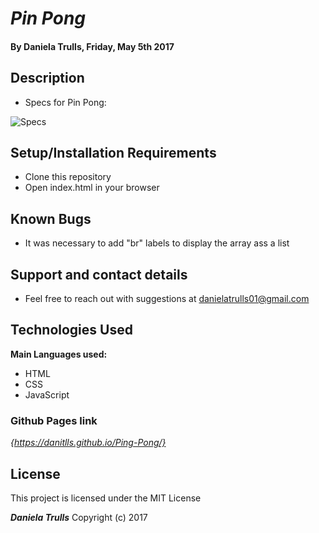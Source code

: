 # _Pin Pong_

#### By **Daniela Trulls, Friday, May 5th 2017**

## Description

* Specs for Pin Pong:

![Specs](http://i.imgur.com/t7ET2sV.png)



## Setup/Installation Requirements

* Clone this repository
* Open index.html in your browser

## Known Bugs

* It was necessary to add "br" labels to display the array ass a list

## Support and contact details

* Feel free to reach out with suggestions at danielatrulls01@gmail.com
## Technologies Used

**Main Languages used:**

* HTML
* CSS
* JavaScript

### Github Pages link

*{https://danitlls.github.io/Ping-Pong/}*

## License

This project is licensed under the MIT License

**_Daniela Trulls_** Copyright (c) 2017
